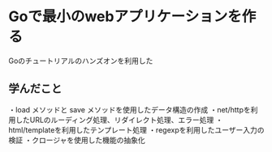 # Goで最小のwebアプリケーションを作る

Goのチュートリアルのハンズオンを利用した

## 学んだこと

・load メソッドと save メソッドを使用したデータ構造の作成
・net/httpを利用したURLのルーディング処理、リダイレクト処理、エラー処理
・html/templateを利用したテンプレート処理
・regexpを利用したユーザー入力の検証
・クロージャを使用した機能の抽象化
